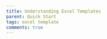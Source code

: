 ```yaml
---
title: Understanding Excel Templates
parent: Quick Start
tags: excel template
comments: true
---
```


